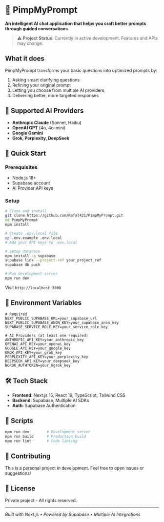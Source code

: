 # 🎯 PimpMyPrompt

**An intelligent AI chat application that helps you craft better prompts through guided conversations**

> ⚠️ **Project Status**: Currently in active development. Features and APIs may change.

## What it does

PimpMyPrompt transforms your basic questions into optimized prompts by:

1. Asking smart clarifying questions
2. Refining your original prompt
3. Letting you choose from multiple AI providers
4. Delivering better, more targeted responses

## 🤖 Supported AI Providers

- **Anthropic Claude** (Sonnet, Haiku)
- **OpenAI GPT** (4o, 4o-mini)
- **Google Gemini**
- **Grok, Perplexity, DeepSeek**

## 🚀 Quick Start

### Prerequisites

- Node.js 18+
- Supabase account
- AI Provider API keys

### Setup

```bash
# Clone and install
git clone https://github.com/Rafal421/PimpMyPrompt.git
cd PimpMyPrompt
npm install

# Create .env.local file
cp .env.example .env.local
# Add your API keys to .env.local

# Setup database
npm install -g supabase
supabase link --project-ref your_project_ref
supabase db push

# Run development server
npm run dev
```

Visit `http://localhost:3000`

## 🔧 Environment Variables

```env
# Required
NEXT_PUBLIC_SUPABASE_URL=your_supabase_url
NEXT_PUBLIC_SUPABASE_ANON_KEY=your_supabase_anon_key
SUPABASE_SERVICE_ROLE_KEY=your_service_role_key

# AI Providers (at least one required)
ANTHROPIC_API_KEY=your_anthropic_key
OPENAI_API_KEY=your_openai_key
GOOGLE_API_KEY=your_google_key
GROK_API_KEY=your_grok_key
PERPLEXITY_API_KEY=your_perplexity_key
DEEPSEEK_API_KEY=your_deepseek_key
NGROK_AUTHTOKEN=your_ngrok_key
```

## 🛠️ Tech Stack

- **Frontend**: Next.js 15, React 19, TypeScript, Tailwind CSS
- **Backend**: Supabase, Multiple AI SDKs
- **Auth**: Supabase Authentication

## 📝 Scripts

```bash
npm run dev        # Development server
npm run build      # Production build
npm run lint       # Code linting
```

## 🤝 Contributing

This is a personal project in development. Feel free to open issues or suggestions!

## 📄 License

Private project - All rights reserved.

---

_Built with Next.js • Powered by Supabase • Multiple AI Integrations_
